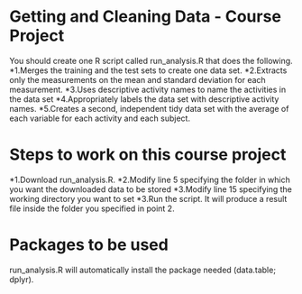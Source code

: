 

Getting and Cleaning Data - Course Project
========================================

You should create one R script called run_analysis.R that does the following.
*1.Merges the training and the test sets to create one data set.
*2.Extracts only the measurements on the mean and standard deviation for each measurement.
*3.Uses descriptive activity names to name the activities in the data set
*4.Appropriately labels the data set with descriptive activity names.
*5.Creates a second, independent tidy data set with the average of each variable for each activity and each subject.


# Steps to work on this course project
*1.Download run_analysis.R.
*2.Modify line 5 specifying the folder in which you want the downloaded data to be stored
*3.Modify line 15 specifying the working directory you want to set
*3.Run the script. It will produce a result file inside the folder you specified in point 2.

# Packages to be used
run_analysis.R will automatically install the package needed (data.table; dplyr).